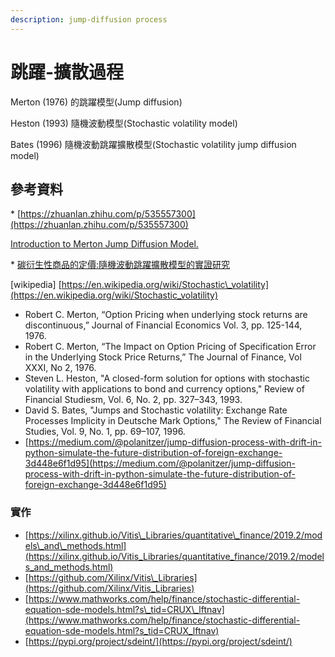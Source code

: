 ```yaml
---
description: jump-diffusion process
---
```


# 跳躍-擴散過程

Merton (1976) 的跳躍模型(Jump diffusion)

Heston (1993) 隨機波動模型(Stochastic volatility model)

Bates (1996) 隨機波動跳躍擴散模型(Stochastic volatility jump diffusion model)

## 參考資料

\* [https://zhuanlan.zhihu.com/p/535557300](https://zhuanlan.zhihu.com/p/535557300)

[Introduction to Merton Jump Diffusion Model.](https://www.maxmatsuda.com/Papers/Intro/Intro%20to%20MJD%20Matsuda.pdf)

\* [碳衍生性商品的定價:隨機波動跳躍擴散模型的實證研究](https://hdl.handle.net/11296/bb6b6n)

\[wikipedia] [https://en.wikipedia.org/wiki/Stochastic\_volatility](https://en.wikipedia.org/wiki/Stochastic_volatility)

* Robert C. Merton, “Option Pricing when underlying stock returns are discontinuous,” Journal of Financial Economics Vol. 3, pp. 125-144, 1976.
* Robert C. Merton, “The Impact on Option Pricing of Specification Error in the Underlying Stock Price Returns,” The Journal of Finance, Vol XXXI, No 2, 1976.
* Steven L. Heston, "A closed-form solution for options with stochastic volatility with applications to bond and currency options," Review of Financial Studiesm, Vol. 6, No. 2, pp. 327–343, 1993.
* David S. Bates, "Jumps and Stochastic volatility: Exchange Rate Processes Implicity in Deutsche Mark Options," The Review of Financial Studies, Vol. 9, No. 1,  pp. 69–107, 1996.
* [https://medium.com/@polanitzer/jump-diffusion-process-with-drift-in-python-simulate-the-future-distribution-of-foreign-exchange-3d448e6f1d95](https://medium.com/@polanitzer/jump-diffusion-process-with-drift-in-python-simulate-the-future-distribution-of-foreign-exchange-3d448e6f1d95)

### 實作

* [https://xilinx.github.io/Vitis\_Libraries/quantitative\_finance/2019.2/models\_and\_methods.html](https://xilinx.github.io/Vitis_Libraries/quantitative_finance/2019.2/models_and_methods.html)
* [https://github.com/Xilinx/Vitis\_Libraries](https://github.com/Xilinx/Vitis_Libraries)
* [https://www.mathworks.com/help/finance/stochastic-differential-equation-sde-models.html?s\_tid=CRUX\_lftnav](https://www.mathworks.com/help/finance/stochastic-differential-equation-sde-models.html?s_tid=CRUX_lftnav)
* [https://pypi.org/project/sdeint/](https://pypi.org/project/sdeint/)
